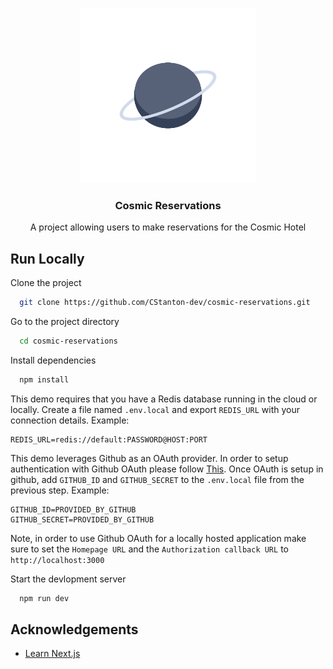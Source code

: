 <p align='center'>
  <img src='public/cosmic-reservations-logo.svg' alt='Logo' height='280'/>
</p>

<h3 align='center'>Cosmic Reservations</h3>

<p align="center">
  A project allowing users to make reservations for the Cosmic Hotel
</p>

## Run Locally

Clone the project

```bash
  git clone https://github.com/CStanton-dev/cosmic-reservations.git
```

Go to the project directory

```bash
  cd cosmic-reservations
```

Install dependencies

```bash
  npm install
```

This demo requires that you have a Redis database running in the cloud or locally. Create a file named `.env.local` and export `REDIS_URL` with your connection details. Example: 

```
REDIS_URL=redis://default:PASSWORD@HOST:PORT
```

This demo leverages Github as an OAuth provider. In order to setup authentication with Github OAuth
please follow [This](https://docs.github.com/en/developers/apps/building-oauth-apps/creating-an-oauth-app). Once OAuth is setup in github, add `GITHUB_ID` and `GITHUB_SECRET` to 
the `.env.local` file from the previous step. Example:

```
GITHUB_ID=PROVIDED_BY_GITHUB
GITHUB_SECRET=PROVIDED_BY_GITHUB
```

Note, in order to use Github OAuth for a locally hosted application make sure to set the `Homepage URL` and the `Authorization callback URL` to `http://localhost:3000`

Start the devlopment server

```bash
  npm run dev
```

## Acknowledgements

 - [Learn Next.js](https://nextjs.org/learn/foundations/about-nextjs)
